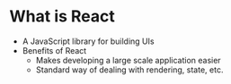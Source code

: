 # What is React

* A JavaScript library for building UIs
* Benefits of React
    * Makes developing a large scale application easier
    * Standard way of dealing with rendering, state, etc.